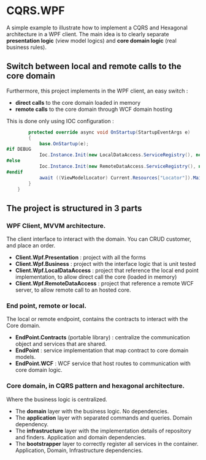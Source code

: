 # CQRS.WPF
A simple example to illustrate how to implement a CQRS and Hexagonal architecture in a WPF client.
The main idea is to clearly separate **presentation logic** (view model logics) and **core domain logic** (real business rules).

## Switch between local and remote calls to the core domain

Furthermore, this project implements in the WPF client, an easy switch :
- **direct calls** to the core domain loaded in memory
- **remote calls** to the core domain through WCF domain hosting

This is done only using IOC configuration :
```csharp
        protected override async void OnStartup(StartupEventArgs e)
        {
            base.OnStartup(e);
#if DEBUG
            Ioc.Instance.Init(new LocalDataAccess.ServiceRegistry(), new DialogService());
#else
            Ioc.Instance.Init(new RemoteDataAccess.ServiceRegistry(), new DialogService());
#endif
            await ((ViewModelLocator) Current.Resources["Locator"]).MainViewModel.Boot();
        }
    }
```

## The project is structured in 3 parts

### WPF Client, MVVM architecture.
The client interface to interact with the domain. You can CRUD customer, and place an order.

- **Client.Wpf.Presentation** : project with all the forms
- **Client.Wpf.Business** : project with the interface logic that is unit tested
- **Client.Wpf.LocalDataAccess** : project that reference the local end point implementation, to allow direct call the core (loaded in memory)
- **Client.Wpf.RemoteDataAccess** : project that reference a remote WCF server, to allow remote call to an hosted core.

### End point, remote or local.
The local or remote endpoint, contains the contracts to interact with the Core domain.
- **EndPoint.Contracts** (portable library) : centralize the communication object and services that are shared.
- **EndPoint** : service implementation that map contract to core domain models.
- **EndPoint.WCF** : WCF service that host routes to communication with core domain logic.

### Core domain, in CQRS pattern and hexagonal architecture.
Where the business logic is centralized.
- The **domain** layer with the business logic. No dependencies.
- The **application** layer with separated commands and queries. Domain dependency.
- The **infrastructure** layer with the implementation details of repository and finders. Application and domain dependencies.
- The **bootstrapper** layer to correctly register all services in the container. Application, Domain, Infrastructure dependencies.
